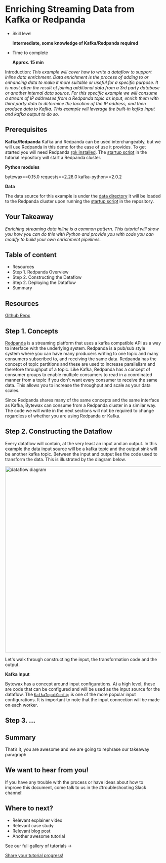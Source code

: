# Enriching Streaming Data from Kafka or Redpanda

- Skill level
    
    **Intermediate, some knowledge of Kafka/Redpanda required**
    
- Time to complete
    
    **Approx. 15 min**
    

Introduction: *This example will cover how to write a dataflow to support inline data enrichment. Data enrichment is the process of adding to or enhancing data to make it more suitable or useful for a specific purpose. It is most often the result of joining additional data from a 3rd party database or another internal data source. For this specific example we will consume a stream of IP addresses from a Redpanda topic as input, enrich them with third party data to determine the location of the IP address, and then produce data to Kafka. This example will leverage the built-in kafka input and kafka output to do so.*

## ****Prerequisites****

**Kafka/Redpanda**
Kafka and Redpanda can be used interchangeably, but we will use Redpanda in this demo for the ease of use it provides. To get started you will need Redpanda [rpk installed](https://docs.redpanda.com/docs/get-started/rpk-install/). The [startup script]() in the tutorial repository will start a Redpanda cluster.

**Python modules**

bytewax==0.15.0
requests==2.28.0
kafka-python==2.0.2

**Data**

The data source for this example is under the [data directory](/data/dataset.txt.) It will be loaded to the Redpanda cluster upon running the [startup script]() in the repository.

## Your Takeaway

*Enriching streaming data inline is a common pattern. This tutorial will show you how you can do this with Python and provide you with code you can modify to build your own enrichment pipelines.*

## Table of content

- Resources
- Step 1. Redpanda Overview
- Step 2. Constructing the Dataflow
- Step 2. Deploying the Dataflow
- Summary

## Resources

[Github Repo](https://github.com/bytewax/kafka-data-enrichment)

## Step 1. Concepts

[Redpanda](https://docs.redpanda.com/docs/get-started/intro-to-events/) is a streaming platform that uses a kafka compatible API as a way to interface with the underlying system. Redpanda is a pub/sub style system where you can have many producers writing to one topic and many consumers subscribed to, and receiving the same data. Redpanda has the concept of topic partitions and these are used to increase parallelism and therefore throughput of a topic. Like Kafka, Redpanda has a concept of consumer groups to enable multiple consumers to read in a coordinated manner from a topic if you don't want every consumer to receive the same data. This allows you to increase the throughput and scale as your data scales.  

Since Redpanda shares many of the same concepts and the same interface as Kafka, Bytewax can consume from a Redpanda cluster in a similar way. The code we will write in the next sections will not be required to change regardless of whether you are using Redpanda or Kafka.

## Step 2. ****Constructing the Dataflow****

Every dataflow will contain, at the very least an input and an output. In this example the data input source will be a kafka topic and the output sink will be another kafka topic. Between the input and output lies the code used to transform the data. This is illustrated by the diagram below.

<img width="600" alt="dataflow diagram" src="https://user-images.githubusercontent.com/6073079/194627909-9f5d7b52-7fbb-4137-8b0e-1163469a9c75.png">

Let's walk through constructing the input, the transformation code and the output.

**Kafka Input**

Bytewax has a concept around input configurations. At a high level, these are code that can be configured and will be used as the input source for the dataflow. The [`KafkaInputConfig`](https://docs.bytewax.io/apidocs/bytewax.inputs#bytewax.inputs.KafkaInputConfig) is one of the more popular input configurations. It is important to note that the input connection will be made on each worker.



## Step 3. …

## Summary

That’s it, you are awesome and we are going to rephrase our takeaway paragraph

## We want to hear from you!

If you have any trouble with the process or have ideas about how to improve this document, come talk to us in the #troubleshooting Slack channel!

## Where to next?

- Relevant explainer video
- Relevant case study
- Relevant blog post
- Another awesome tutorial

See our full gallery of tutorials →

[Share your tutorial progress!](https://twitter.com/intent/tweet?text=I%27m%20mastering%20data%20streaming%20with%20%40bytewax!%20&url=https://bytewax.io/tutorials/&hashtags=Bytewax,Tutorials)
